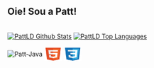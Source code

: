 ## Oie! Sou a Patt!

<br/>
  <a href="https://github.com/tauz-hub/PattLD.git"><img alt="PattLD Github Stats" height="180em" src="https://github-readme-stats.vercel.app/api?username=PattLD&show_icons=true&count_private=true&theme=aura&hide_border=true&bg_color=0D1117" /></a>
  <a href="https://github.com/tauz-hub/PattLD.git"><img alt="PattLD Top Languages" height="150em" src="https://github-readme-stats.vercel.app/api/top-langs/?username=PattLD&langs_count=10&count_private=true&layout=compact&theme=aura&hide_border=true&bg_color=0D1117&hide=javascript"/></a>
  <br/>

<div style="display: inline_block"><br>
  
  <img align="center" alt="Patt-Java" height="30" width="40" src="https://cdn.jsdelivr.net/gh/devicons/devicon@latest/icons/java/java-plain.svg">
  <img align="center" alt="Patt-HTML" height="30" width="40" src="https://raw.githubusercontent.com/devicons/devicon/master/icons/html5/html5-original.svg">
  <img align="center" alt="Patt-CSS" height="30" width="40" src="https://raw.githubusercontent.com/devicons/devicon/master/icons/css3/css3-original.svg">
</div>
